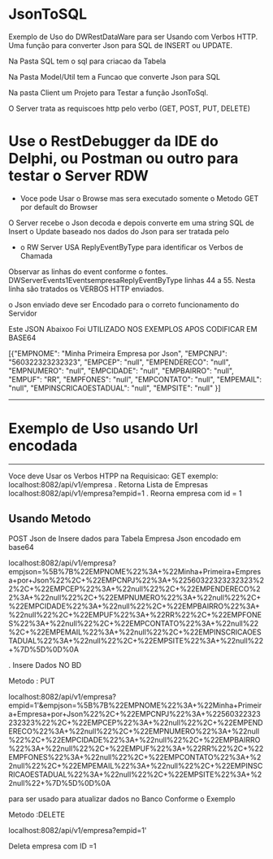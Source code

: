 # JsonToSQL
Exemplo de Uso do DWRestDataWare para ser Usando com Verbos HTTP. Uma função para converter Json para SQL de INSERT ou UPDATE.

Na Pasta SQL tem o sql para criacao da Tabela

Na Pasta Model/Util tem a Funcao que converte Json para  SQL

Na pasta Client um Projeto para Testar a função JsonToSql.

O Server trata as requiscoes http pelo verbo (GET, POST, PUT, DELETE)

# Use o RestDebugger da IDE do Delphi, ou Postman ou outro para testar o Server RDW
- Voce pode Usar o Browse mas sera executado somente o Metodo GET por default do Browser

O Server recebe o Json decoda e depois converte em uma string SQL de Insert o Update baseado nos dados do Json para ser tratada pelo

- o RW Server USA ReplyEventByType para identificar os Verbos de Chamada

Observar as linhas do event conforme o fontes. DWServerEvents1EventsempresaReplyEventByType
linhas 44 a 55. Nesta linha são tratados os VERBOS HTTP enviados. 


o Json enviado deve ser Encodado para o correto funcionamento do Servidor

Este JSON Abaixoo Foi UTILIZADO NOS EXEMPLOS APOS CODIFICAR EM BASE64



[{"EMPNOME": "Minha Primeira Empresa por Json", "EMPCNPJ": "560322323232323", "EMPCEP": "null", "EMPENDERECO": "null", "EMPNUMERO": "null", "EMPCIDADE": "null", "EMPBAIRRO": "null", "EMPUF": "RR", "EMPFONES": "null", "EMPCONTATO": "null", "EMPEMAIL": "null", "EMPINSCRICAOESTADUAL": "null", "EMPSITE": "null" }]

-------------------------------------------------
# Exemplo de Uso usando Url encodada
---------------------------------------

Voce deve Usar os Verbos HTPP na Requisicao:
GET 
exemplo:
localhost:8082/api/v1/empresa
. Retorna Lista de Empresas
localhost:8082/api/v1/empresa?empid=1
. Reorna empresa com id = 1

Usando Metodo 
---------------------------------------------------------------
POST
Json de Insere dados para Tabela Empresa
Json encodado em base64

localhost:8082/api/v1/empresa?empjson=%5B%7B%22EMPNOME%22%3A+%22Minha+Primeira+Empresa+por+Json%22%2C+%22EMPCNPJ%22%3A+%22560322323232323%22%2C+%22EMPCEP%22%3A+%22null%22%2C+%22EMPENDERECO%22%3A+%22null%22%2C+%22EMPNUMERO%22%3A+%22null%22%2C+%22EMPCIDADE%22%3A+%22null%22%2C+%22EMPBAIRRO%22%3A+%22null%22%2C+%22EMPUF%22%3A+%22RR%22%2C+%22EMPFONES%22%3A+%22null%22%2C+%22EMPCONTATO%22%3A+%22null%22%2C+%22EMPEMAIL%22%3A+%22null%22%2C+%22EMPINSCRICAOESTADUAL%22%3A+%22null%22%2C+%22EMPSITE%22%3A+%22null%22+%7D%5D%0D%0A

. Insere Dados NO BD


Metodo : PUT

localhost:8082/api/v1/empresa?empid=1'&empjson=%5B%7B%22EMPNOME%22%3A+%22Minha+Primeira+Empresa+por+Json%22%2C+%22EMPCNPJ%22%3A+%22560322323232323%22%2C+%22EMPCEP%22%3A+%22null%22%2C+%22EMPENDERECO%22%3A+%22null%22%2C+%22EMPNUMERO%22%3A+%22null%22%2C+%22EMPCIDADE%22%3A+%22null%22%2C+%22EMPBAIRRO%22%3A+%22null%22%2C+%22EMPUF%22%3A+%22RR%22%2C+%22EMPFONES%22%3A+%22null%22%2C+%22EMPCONTATO%22%3A+%22null%22%2C+%22EMPEMAIL%22%3A+%22null%22%2C+%22EMPINSCRICAOESTADUAL%22%3A+%22null%22%2C+%22EMPSITE%22%3A+%22null%22+%7D%5D%0D%0A

para ser usado para atualizar dados no Banco Conforme o Exemplo


Metodo :DELETE

localhost:8082/api/v1/empresa?empid=1'

Deleta empresa com ID =1

